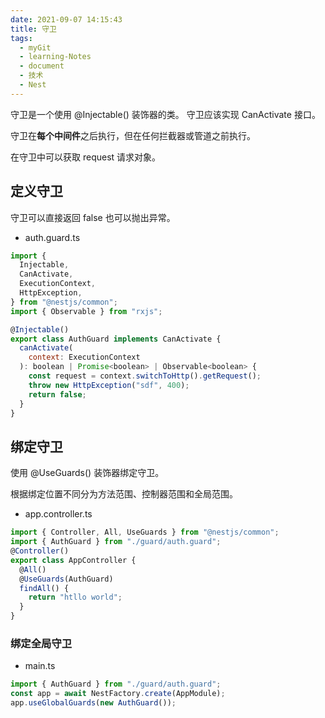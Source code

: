 ```yaml
---
date: 2021-09-07 14:15:43
title: 守卫
tags:
  - myGit
  - learning-Notes
  - document
  - 技术
  - Nest
---
```


守卫是一个使用 @Injectable() 装饰器的类。 守卫应该实现 CanActivate 接口。

守卫在**每个中间件**之后执行，但在任何拦截器或管道之前执行。

在守卫中可以获取 request 请求对象。

## 定义守卫

守卫可以直接返回 false 也可以抛出异常。

- auth.guard.ts

```js
import {
  Injectable,
  CanActivate,
  ExecutionContext,
  HttpException,
} from "@nestjs/common";
import { Observable } from "rxjs";

@Injectable()
export class AuthGuard implements CanActivate {
  canActivate(
    context: ExecutionContext
  ): boolean | Promise<boolean> | Observable<boolean> {
    const request = context.switchToHttp().getRequest();
    throw new HttpException("sdf", 400);
    return false;
  }
}
```

## 绑定守卫

使用 @UseGuards() 装饰器绑定守卫。

根据绑定位置不同分为方法范围、控制器范围和全局范围。

- app.controller.ts

```js
import { Controller, All, UseGuards } from "@nestjs/common";
import { AuthGuard } from "./guard/auth.guard";
@Controller()
export class AppController {
  @All()
  @UseGuards(AuthGuard)
  findAll() {
    return "htllo world";
  }
}
```

### 绑定全局守卫

- main.ts

```js
import { AuthGuard } from "./guard/auth.guard";
const app = await NestFactory.create(AppModule);
app.useGlobalGuards(new AuthGuard());
```
